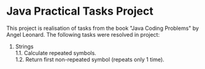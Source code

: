 # Java Practical Tasks Project

This project is realisation of tasks from the book "Java Coding Problems" by
 Angel Leonard. The following tasks were resolved in project:
 
1. Strings  
1.1. Calculate repeated symbols.  
1.2. Return first non-repeated symbol (repeats only 1 time).